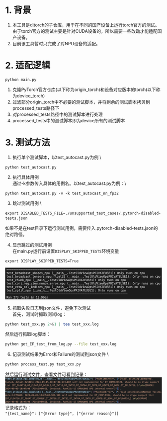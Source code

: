# 1. 背景
1. 本工具是ditorch的子仓库，用于在不同的国产设备上运行torch官方的测试。由于torch官方的测试主要是针对CUDA设备的，所以需要一些改动才能适配国产设备。
2. 目前该工具暂时只完成了对NPU设备的适配。

# 2. 适配逻辑
```
python main.py
```
1. 克隆PyTorch官方仓库(以下称为origin_torch)和设备对应版本的torch(以下称为device_torch)
3. 过滤部分origin_torch中不必要的测试脚本，并将剩余的测试脚本拷贝到processed_tests路径下
4. 对processed_tests路径中的测试脚本进行处理
5. processed_tests中的测试脚本即为device所有的测试脚本

# 3. 测试方法
1. 执行单个测试脚本，以test_autocast.py为例 \
```
python test_autocast.py
```
2. 执行具体用例 \
通过-k参数传入具体的用例名。以test_autocast.py为例：\
```
python test_autocast.py -v -k test_autocast_nn_fp32
```

3. 跳过测试用例 \
```
export DISABLED_TESTS_FILE=./unsupported_test_cases/.pytorch-disabled-tests.json

```
如果不是在test目录下运行测试用例，需要传入.pytorch-disabled-tests.json的绝对路径。

4. 显示跳过的测试用例 \
在main.py运行前设置`DISPLAY_SKIPPED_TESTS`环境变量
```
export DISPLAY_SKIPPED_TESTS=True
```
<center>
    <img src='skipped_display.png' alt="display skipped testes">
</center>

5. 抓取失败日志到json文件，避免下次测试 \
首先，测试时抓取测试log：
```bash
python test_xxx.py 2>&1 | tee test_xxx.log
```
然后运行抓取log脚本：
```bash
python get_EF_test_from_log.py --file test_xxx.log
```

6. 记录测试结果为Error和Failure的测试到json文件 \
```bash
python process_test.py test_xxx.py
```
然后运行测试文件，查看文件可看到记录：
![EF_records](EF_records.png)
记录格式为：\
`"{test_name}": ["{Error type}", ["{error reason}"]]`
